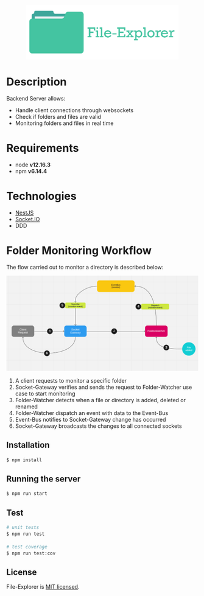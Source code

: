 <p align="center">
  <img src="../assets/logo.png" width="400" alt="File-Explorer Logo" />
</p>

# Description

Backend Server allows:

- Handle client connections through websockets
- Check if folders and files are valid
- Monitoring folders and files in real time

# Requirements

- node **v12.16.3**
- npm **v6.14.4**

# Technologies

- [NestJS](https://nestjs.com/)
- [Socket.IO](https://socket.io/)
- DDD

# Folder Monitoring Workflow

The flow carried out to monitor a directory is described below:

<img src="../assets/diagram-backend.png" width="1000" />

1. A client requests to monitor a specific folder
2. Socket-Gateway verifies and sends the request to Folder-Watcher use case to start monitoring
3. Folder-Watcher detects when a file or directory is added, deleted or renamed
4. Folder-Watcher dispatch an event with data to the Event-Bus
5. Event-Bus notifies to Socket-Gateway change has occurred
6. Socket-Gateway broadcasts the changes to all connected sockets

## Installation

```bash
$ npm install
```

## Running the server

```bash
$ npm run start
```

## Test

```bash
# unit tests
$ npm run test

# test coverage
$ npm run test:cov
```

## License

File-Explorer is [MIT licensed](LICENSE).